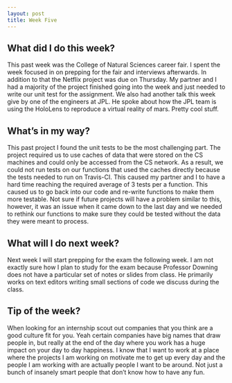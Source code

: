 ```yaml
---
layout: post
title: Week Five
---
```


<h2>What did I do this week?</h2>

This past week was the College of Natural Sciences career fair. I spent the week focused in on prepping for the fair and interviews afterwards. In addition to that the Netflix project was due on Thursday. My partner and I had a majority of the project finished going into the week and just needed to write our unit test for the assignment. We also had another talk this week give by one of the engineers at JPL. He spoke about how the JPL team is using the HoloLens to reproduce a virtual reality of mars. Pretty cool stuff. 

<h2>What’s in my way?</h2>

This past project I found the unit tests to be the most challenging part. The project required us to use caches of data that were stored on the CS machines and could only be accessed from the CS network. As a result, we could not run tests on our functions that used the caches directly because the tests needed to run on Travis-CI. This caused my partner and I to have a hard time reaching the required average of 3 tests per a function. This caused us to go back into our code and re-write functions to make them more testable. Not sure if future projects will have a problem similar to this, however, it was an issue when it came down to the last day and we needed to rethink our functions to make sure they could be tested without the data they were meant to process. 

<h2>What will I do next week?</h2>

Next week I will start prepping for the exam the following week. I am not exactly sure how I plan to study for the exam because Professor Downing does not have a particular set of notes or slides from class. He primarily works on text editors writing small sections of code we discuss during the class. 

<h2>Tip of the week?</h2>

When looking for an internship scout out companies that you think are a good culture fit for you. Yeah certain companies have big names that draw people in, but really at the end of the day where you work has a huge impact on your day to day happiness. I know that I want to work at a place where the projects I am working on motivate me to get up every day and the people I am working with are actually people I want to be around. Not just a bunch of insanely smart people that don’t know how to have any fun. 


